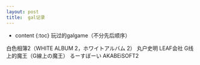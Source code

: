 ```yaml
---
layout: post
title:  gal记录
---
```


* content
{:toc}
玩过的galgame（不分先后顺序）
 
白色相簿2（WHITE ALBUM 2，ホワイトアルバム 2） 丸户史明        LEAF会社
G线上的魔王（G線上の魔王）                     るーすぼーい    AKABEiSOFT2
